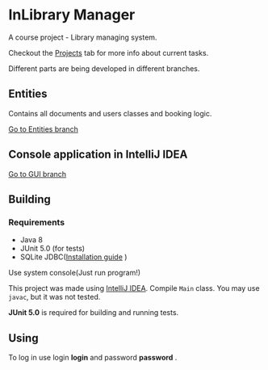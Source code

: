 # InLibrary Manager

A course project - Library managing system.

Checkout the [Projects](https://github.com/lenargum/libraryProject/projects) tab for more info about current tasks.

Different parts are being developed in different branches.

## Entities
Contains all documents and users classes and booking logic.

[Go to Entities branch](https://github.com/lenargum/libraryProject/tree/User-Documents-Connection)

## Console application in IntelliJ IDEA

[Go to GUI branch](https://github.com/lenargum/libraryProject/tree/Graphical-User-Interface)

## Building
### Requirements
- Java 8
- JUnit 5.0 (for tests)
- SQLite JDBC([Installation guide](http://telegra.ph/Kak-sdelat-tak-chtoby-vsyo-zarabotalo-03-01) )

Use system console(Just run program!)


This project was made using [IntelliJ IDEA](http://www.jetbrains.com/idea/). Compile `Main` class. You may use `javac`, but it was not tested.


**JUnit 5.0** is required for building and running tests.

## Using
To log in use login **login** and password **password** .
